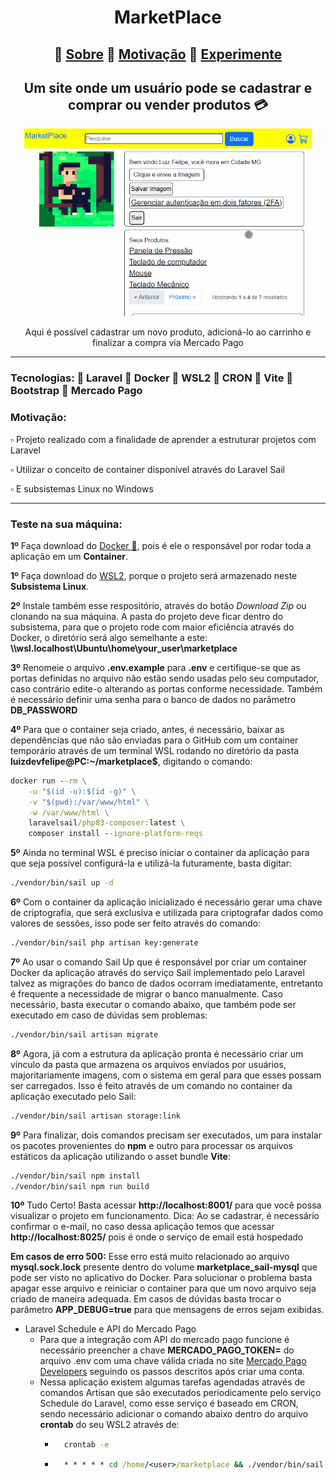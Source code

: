 <h1 align="center">MarketPlace</h1>

<h2 align="center">🔸 <a href='#Sobre'>Sobre</a> 🔸 <a href='#Motivo'>Motivação</a> 🔸 <a href='#Experimente'>Experimente</a></h2>

<h2 id='Sobre' align="center">Um site onde um usuário pode se cadastrar e comprar ou vender produtos 💳</h2>

<p align="center">
 <img width="460" height="300" src="assets/perfil.gif">
</p>
<p align="center">Aqui é possível cadastrar um novo produto, adicioná-lo ao carrinho e finalizar a compra via Mercado Pago</p>
<hr>
<h3>Tecnologias: 📑 Laravel 📑 Docker 📑 WSL2 📑 CRON 📑 Vite 📑 Bootstrap 📑 Mercado Pago</h3>

<h3 id='Motivo'>Motivação:</h3>
<p> ▫️ Projeto realizado com a finalidade de aprender a estruturar projetos com Laravel </p> 
<p> ▫️ Utilizar o conceito de container disponível através do Laravel Sail</p> 
<p> ▫️ E subsistemas Linux no Windows</p> 

<hr>

<h3 id='Experimente'>Teste na sua máquina:</h3>
<p><strong>1º</strong> Faça download do <a href='https://www.docker.com/products/docker-desktop/'>Docker 🐋</a>, pois é ele o responsável por rodar toda a aplicação em um <strong>Container</strong>.</p>
<p><strong>1º</strong> Faça download do <a href='https://learn.microsoft.com/en-us/windows/wsl/install'>WSL2</a>, porque o projeto será armazenado neste <strong>Subsistema Linux</strong>.</p>

<p><strong>2º</strong> Instale também esse respositório, através do botão <i>Download Zip</i> ou clonando na sua máquina. A pasta do projeto deve ficar dentro do subsistema, para que o projeto rode com maior eficiência através do Docker, 
    o diretório será algo semelhante a este: <strong>\\wsl.localhost\Ubuntu\home\your_user\marketplace</strong>
</p>
<p><strong>3º</strong> Renomeie o arquivo <strong>.env.example</strong> para <strong>.env</strong> e certifique-se que as portas definidas no arquivo não estão sendo usadas pelo seu computador, caso contrário edite-o alterando as portas conforme necessidade. Também é necessário definir uma senha para o banco de dados no parâmetro <strong>DB_PASSWORD</strong></p>

<p><strong>4º</strong> Para que o container seja criado, antes, é necessário, baixar as dependências que não são enviadas para o GitHub com um container temporário através de um terminal WSL rodando no diretório da pasta <strong>luizdevfelipe@PC:~/marketplace$</strong>, digitando o comando:<br>

```cmd
docker run --rm \
    -u "$(id -u):$(id -g)" \
    -v "$(pwd):/var/www/html" \
    -w /var/www/html \
    laravelsail/php83-composer:latest \
    composer install --ignore-platform-reqs
```

<p><strong>5º</strong> Ainda no terminal WSL é preciso iniciar o container da aplicação para que seja possível configurá-la e utilizá-la futuramente, basta digitar:<br>

```cmd
./vendor/bin/sail up -d
```

<p><strong>6º</strong> Com o container da aplicação inicializado é necessário gerar uma chave de criptografia, que será exclusiva e utilizada para criptografar dados como valores de sessões, isso pode ser feito através do comando:<br>

```cmd
./vendor/bin/sail php artisan key:generate
```

<p><strong>7º</strong> Ao usar o comando Sail Up que é responsável por criar um container Docker da aplicação através do serviço Sail implementado pelo Laravel talvez as migrações do banco de dados ocorram imediatamente, entretanto é frequente a necessidade de migrar o banco manualmente. Caso necessário, basta executar o comando abaixo, que também pode ser executado em caso de dúvidas sem problemas:<br>

```cmd
./vendor/bin/sail artisan migrate
```
<p><strong>8º</strong> Agora, já com a estrutura da aplicação pronta é necessário criar um vínculo da pasta que armazena os arquivos enviados por usuários, majoritariamente imagens, com o sistema em geral para que esses possam ser carregados. Isso é feito através de um comando no container da aplicação executado pelo Sail:</p>

```cmd
./vendor/bin/sail artisan storage:link
```

<p><strong>9º</strong> Para finalizar, dois comandos precisam ser executados, um para instalar os pacotes provenientes do <strong>npm</strong> e outro para processar os arquivos estáticos da aplicação utilizando o asset bundle <strong>Vite</strong>:</p>

```cmd
./vendor/bin/sail npm install
./vendor/bin/sail npm run build
```

<p><strong>10º</strong> Tudo Certo! Basta acessar <strong>http://localhost:8001/</strong> para que você possa visualizar o projeto em funcionamento. Dica: Ao se cadastrar, é necessário confirmar o e-mail, no caso dessa aplicação temos que acessar <strong>http://localhost:8025/</strong> pois é onde o serviço de email está hospedado</p>

<p><strong>Em casos de erro 500:</strong> Esse erro está muito relacionado ao arquivo <strong>mysql.sock.lock</strong> presente dentro do volume <strong>marketplace_sail-mysql</strong> que pode ser visto no aplicativo do Docker. Para solucionar o problema basta apagar esse arquivo e reiniciar o container para que um novo arquivo seja criado de maneira adequada. Em casos de dúvidas basta trocar o parâmetro <strong>APP_DEBUG=true</strong> para que mensagens de erros sejam exibidas.</p>

* Laravel Schedule e API do Mercado Pago 
    - Para que a integração com API do mercado pago funcione é necessário preencher a chave <strong>MERCADO_PAGO_TOKEN=</strong> do arquivo .env com uma chave válida criada no site [Mercado Pago Developers](https://www.mercadopago.com.br/developers/pt) seguindo os passos descritos após criar uma conta.
    - Nessa aplicação existem algumas tarefas agendadas através de comandos Artisan que são executados periodicamente pelo serviço Schedule do Laravel, como esse serviço é baseado em CRON, sendo necessário adicionar o comando abaixo dentro do arquivo <strong>crontab</strong> do seu WSL2 através de:
        - ```cmd
            crontab -e
            ```
        -  ```cmd
             * * * * * cd /home/<user>/marketplace && ./vendor/bin/sail artisan schedule:run >> /dev/null 2>&1
           ```

